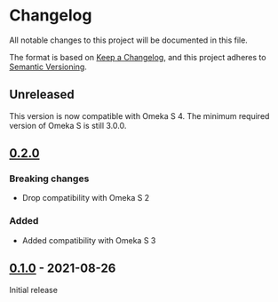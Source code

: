 # Changelog
All notable changes to this project will be documented in this file.

The format is based on [Keep a Changelog](https://keepachangelog.com/en/1.0.0/),
and this project adheres to [Semantic Versioning](https://semver.org/spec/v2.0.0.html).

## Unreleased

This version is now compatible with Omeka S 4. The minimum required version of
Omeka S is still 3.0.0.


## [0.2.0]

### Breaking changes

- Drop compatibility with Omeka S 2

### Added

- Added compatibility with Omeka S 3


## [0.1.0] - 2021-08-26

Initial release


[0.2.0]: https://github.com/biblibre/omeka-s-module-CreateMissingThumbnails/compare/v0.1.0...v0.2.0
[0.1.0]: https://github.com/biblibre/omeka-s-module-CreateMissingThumbnails/releases/tag/v0.1.0
